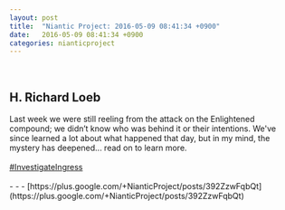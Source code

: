 ```yaml
---
layout: post
title:  "Niantic Project: 2016-05-09 08:41:34 +0900"
date:   2016-05-09 08:41:34 +0900
categories: nianticproject
---
```

<div class="shared"><br /><h2>H. Richard Loeb</h2>Last week we were still reeling from the attack on the Enlightened compound; we didn’t know who was behind it or their intentions. We've since learned a lot about what happened that day, but in my mind, the mystery has deepened... read on to learn more.<br /><br /><a rel="nofollow" class="ot-hashtag" href="https://plus.google.com/s/%23InvestigateIngress">#InvestigateIngress</a><br /><br /></div>
- - -
[https://plus.google.com/+NianticProject/posts/392ZzwFqbQt](https://plus.google.com/+NianticProject/posts/392ZzwFqbQt)
